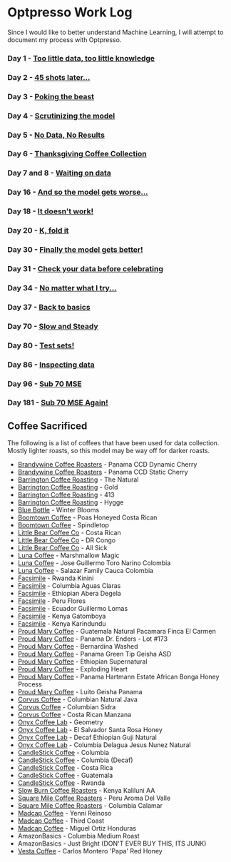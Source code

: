# Optpresso Work Log

Since I would like to better understand Machine Learning, I will attempt to document my process with Optpresso.


### Day 1 - [Too little data, too little knowledge](day1.md)

### Day 2 - [45 shots later...](day2.md)

### Day 3 - [Poking the beast](day3.md)

### Day 4 - [Scrutinizing the model](day4.md)

### Day 5 - [No Data, No Results](day5.md)

### Day 6 - [Thanksgiving Coffee Collection](day6.md)

### Day 7 and 8 - [Waiting on data](day7and8.md)

### Day 16 - [And so the model gets worse...](day16.md)

### Day 18 - [It doesn't work!](day18.md)

### Day 20 - [K, fold it](day20.md)

### Day 30 - [Finally the model gets better!](day30.md)

### Day 31 - [Check your data before celebrating](day31.md)

### Day 34 - [No matter what I try...](day34.md)

### Day 37 - [Back to basics](day37.md)

### Day 70 - [Slow and Steady](day70.md)

### Day 80 - [Test sets!](day80.md)

### Day 86 - [Inspecting data](day86.md)

### Day 96 - [Sub 70 MSE](day96.md)

### Day 181 - [Sub 70 MSE Again!](day181.md)

## Coffee Sacrificed

The following is a list of coffees that have been used for data collection. Mostly lighter roasts, so this model may be way off for darker roasts.

* [Brandywine Coffee Roasters](https://www.brandywinecoffeeroasters.com/) - Panama CCD Dynamic Cherry
* [Brandywine Coffee Roasters](https://www.brandywinecoffeeroasters.com/) - Panama CCD Static Cherry
* [Barrington Coffee Roasting](https://barringtoncoffee.com/) - The Natural
* [Barrington Coffee Roasting](https://barringtoncoffee.com/) - Gold
* [Barrington Coffee Roasting](https://barringtoncoffee.com/) - 413
* [Barrington Coffee Roasting](https://barringtoncoffee.com/) - Hygge
* [Blue Bottle](https://bluebottlecoffee.com/) - Winter Blooms
* [Boomtown Coffee](https://www.boomtowncoffee.com/) - Poas Honeyed Costa Rican
* [Boomtown Coffee](https://www.boomtowncoffee.com/) - Spindletop
* [Little Bear Coffee Co](https://www.littlebearcoffeeco.com/) - Costa Rican
* [Little Bear Coffee Co](https://www.littlebearcoffeeco.com/) - DR Congo
* [Little Bear Coffee Co](https://www.littlebearcoffeeco.com/) - All Sick
* [Luna Coffee](https://enjoylunacoffee.com/) - Marshmallow Magic
* [Luna Coffee](https://enjoylunacoffee.com/) - Jose Guillermo Toro Narino Colombia
* [Luna Coffee](https://enjoylunacoffee.com/) - Salazar Family Cauca Colombia
* [Facsimile](https://www.facsimile.coffee/) - Rwanda Kinini
* [Facsimile](https://www.facsimile.coffee/) - Columbia Aguas Claras
* [Facsimile](https://www.facsimile.coffee/) - Ethiopian Abera Degela
* [Facsimile](https://www.facsimile.coffee/) - Peru Flores
* [Facsimile](https://www.facsimile.coffee/) - Ecuador Guillermo Lomas
* [Facsimile](https://www.facsimile.coffee/) - Kenya Gatomboya
* [Facsimile](https://www.facsimile.coffee/) - Kenya Karindundu
* [Proud Mary Coffee](https://proudmarycoffee.com/) - Guatemala Natural Pacamara Finca El Carmen
* [Proud Mary Coffee](https://proudmarycoffee.com/) - Panama Dr. Enders - Lot #173
* [Proud Mary Coffee](https://proudmarycoffee.com/) - Bernardina Washed
* [Proud Mary Coffee](https://proudmarycoffee.com/) - Panama Green Tip Geisha ASD
* [Proud Mary Coffee](https://proudmarycoffee.com/) - Ethiopian Supernatural
* [Proud Mary Coffee](https://proudmarycoffee.com/) - Exploding Heart
* [Proud Mary Coffee](https://proudmarycoffee.com/) - Panama Hartmann Estate African Bonga Honey Process
* [Proud Mary Coffee](https://proudmarycoffee.com/) - Luito Geisha Panama
* [Corvus Coffee](https://www.corvuscoffee.com/) - Columbian Natural Java
* [Corvus Coffee](https://www.corvuscoffee.com/) - Columbian Sidra
* [Corvus Coffee](https://www.corvuscoffee.com/) - Costa Rican Manzana
* [Onyx Coffee Lab](https://onyxcoffeelab.com/) - Geometry
* [Onyx Coffee Lab](https://onyxcoffeelab.com/) - El Salvador Santa Rosa Honey
* [Onyx Coffee Lab](https://onyxcoffeelab.com/) - Decaf Ethiopian Guji Natural
* [Onyx Coffee Lab](https://onyxcoffeelab.com/) - Columbia Delagua Jesus Nunez Natural
* [CandleStick Coffee](https://candlestickcoffee.com/) - Columbia
* [CandleStick Coffee](https://candlestickcoffee.com/) - Columbia (Decaf)
* [CandleStick Coffee](https://candlestickcoffee.com/) - Costa Rica
* [CandleStick Coffee](https://candlestickcoffee.com/) - Guatemala
* [CandleStick Coffee](https://candlestickcoffee.com/) - Rwanda
* [Slow Burn Coffee Roasters](https://www.slowburncoffee.com/) - Kenya Kaliluni AA
* [Square Mile Coffee Roasters](https://shop.squaremilecoffee.com/) - Peru Aroma Del Valle
* [Square Mile Coffee Roasters](https://shop.squaremilecoffee.com/) - Columbia Calamar
* [Madcap Coffee](http://madcapcoffee.com/) - Yenni Reinoso
* [Madcap Coffee](http://madcapcoffee.com/) - Third Coast
* [Madcap Coffee](http://madcapcoffee.com/) - Miguel Ortiz Honduras
* AmazonBasics - Columbia Medium Roast
* AmazonBasics - Just Bright (DON'T EVER BUY THIS, ITS JUNK)
* [Vesta Coffee](https://vestacoffee.com/) - Carlos Montero 'Papa' Red Honey
